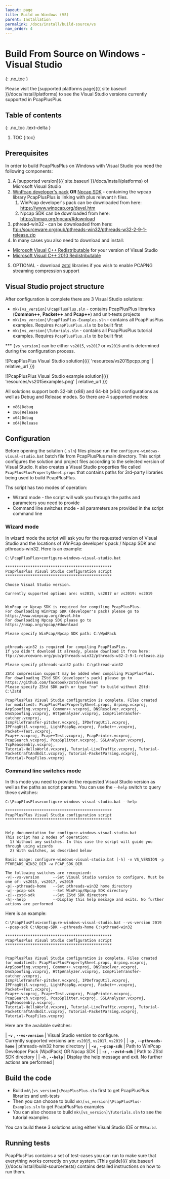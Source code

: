 ```yaml
---
layout: page
title: Build on Windows (VS)
parent: Installation
permalink: /docs/install/build-source/vs
nav_order: 4
---
```


# Build From Source on Windows - Visual Studio
{: .no_toc }

Please visit the [supported platforms page]({{ site.baseurl }}/docs/install/platforms) to see the Visual Studio versions currently supported in PcapPlusPlus.

## Table of contents
{: .no_toc .text-delta }

1. TOC
{:toc}

## Prerequisites

In order to build PcapPlusPlus on Windows with Visual Studio you need the following components:

1. A [supported version]({{ site.baseurl }}/docs/install/platforms) of Microsoft Visual Studio 
2. [WinPcap developer's pack](https://www.winpcap.org/devel.htm) __OR__ [Npcap SDK](https://nmap.org/npcap/guide/npcap-devguide.html) - containing the wpcap library PcapPlusPlus is linking with plus relevant `h` files. 
   1. WinPcap developer's pack can be downloaded from here: <https://www.winpcap.org/devel.htm>
   2. Npcap SDK can be downloaded from here: <https://nmap.org/npcap/#download>
3. pthread-win32 - can be downloaded from here: <ftp://sourceware.org/pub/pthreads-win32/pthreads-w32-2-9-1-release.zip>
4. In many cases you also need to download and install:
  - [Microsoft Visual C++ Redistributable](https://support.microsoft.com/en-us/help/2977003/the-latest-supported-visual-c-downloads) for your version of Visual Studio
  - [Microsoft Visual C++ 2010 Redistributable](https://www.microsoft.com/en-us/download/confirmation.aspx?id=14632)
5. OPTIONAL - download [zstd](https://github.com/facebook/zstd) libraries if you wish to enable PCAPNG streaming compression support

## Visual Studio project structure

After configuration is complete there are 3 Visual Studio solutions:

* `mk\[vs_version]\PcapPlusPlus.sln` - contains PcapPlusPlus libraries (__Common++__, __Packet++__ and __Pcap++__) and unit-tests projects
* `mk\[vs_version]\PcapPlusPlus-Examples.sln` - contains all PcapPlusPlus examples. Requires `PcapPlusPlus.sln` to be built first
* `mk\[vs_version]\Tutorials.sln` - contains all PcapPlusPlus tutorial examples. Requires `PcapPlusPlus.sln` to be built first


*** `[vs_version]` can be either `vs2015`, `vs2017` or `vs2019` and is determined during the configuration process.

![PcapPlusPlus Visual Studio solution]({{ 'resources/vs2015pcpp.png' | relative_url }})

![PcapPlusPlus Visual Studio example solution]({{ 'resources/vs2015examples.png' | relative_url }})

All solutions support both 32-bit (x86) and 64-bit (x64) configurations as well as Debug and Release modes. So there are 4 supported modes:

* `x86|Debug`
* `x86|Release`
* `x64|Debug`
* `x64|Release`

## Configuration

Before opening the solution (`.sln`) files please run the `configure-windows-visual-studio.bat` batch file from PcapPlusPlus main directory. This script configures the solution and project files according to the selected version of Visual Studio. It also creates a Visual Studio properties file called `PcapPlusPlusPropertySheet.props` that contains paths for 3rd-party libraries being used to build PcapPlusPlus.

Ths script has two modes of operation:

* Wizard mode - the script will walk you through the paths and parameters you need to provide
* Command line switches mode - all parameters are provided in the script command line

### Wizard mode

In wizard mode the script will ask you for the requested version of Visual Studio and the locations of WinPcap developer's pack / Npcap SDK and pthreads-win32. Here is an example:

```shell
C:\PcapPlusPlus>configure-windows-visual-studio.bat

***********************************************
PcapPlusPlus Visual Studio configuration script
***********************************************

Choose Visual Studio version.

Currently supported options are: vs2015, vs2017 or vs2019: vs2019


WinPcap or Npcap SDK is required for compiling PcapPlusPlus.
For downloading WinPcap SDK (developer's pack) please go to https://www.winpcap.org/devel.htm
For downloading Npcap SDK please go to https://nmap.org/npcap/#download

Please specify WinPcap/Npcap SDK path: C:\WpdPack


pthreads-win32 is required for compiling PcapPlusPlus.
If you didn't download it already, please download it from here: ftp://sourceware.org/pub/pthreads-win32/pthreads-w32-2-9-1-release.zip

Please specify pthreads-win32 path: C:\pthread-win32

ZStd compression support may be added when compiling PcapPlusPlus.
For downloading ZStd SDK (developer's pack) please go to https://github.com/facebook/zstd/releases
Please specify ZStd SDK path or type "no" to build without ZStd: C:\Zstd

PcapPlusPlus Visual Studio configuration is complete. Files created (or modified): PcapPlusPlusPropertySheet.props, Arping.vcxproj,
ArpSpoofing.vcxproj, Common++.vcxproj, DNSResolver.vcxproj, DnsSpoofing.vcxproj, HttpAnalyzer.vcxproj, IcmpFileTransfer-catcher.vcxproj,
IcmpFileTransfer-pitcher.vcxproj, IPDefragUtil.vcxproj, IPFragUtil.vcxproj, LightPcapNg.vcxproj, Packet++.vcxproj, Packet++Test.vcxproj,
Pcap++.vcxproj, Pcap++Test.vcxproj, PcapPrinter.vcxproj, PcapSearch.vcxproj, PcapSplitter.vcxproj, SSLAnalyzer.vcxproj, TcpReassembly.vcxproj,
Tutorial-HelloWorld.vcxproj, Tutorial-LiveTraffic.vcxproj, Tutorial-PacketCraftAndEdit.vcxproj, Tutorial-PacketParsing.vcxproj,
Tutorial-PcapFiles.vcxproj
```

### Command line switches mode

In this mode you need to provide the requested Visual Studio version as well as the paths as script params. You can use the `--help` switch to query these switches:

```shell
C:\PcapPlusPlus>configure-windows-visual-studio.bat --help

***********************************************
PcapPlusPlus Visual Studio configuration script
***********************************************


Help documentation for configure-windows-visual-studio.bat
This script has 2 modes of operation:
  1) Without any switches. In this case the script will guide you through using wizards
  2) With switches, as described below

Basic usage: configure-windows-visual-studio.bat [-h] -v VS_VERSION -p PTHREADS_WIN32_DIR -w PCAP_SDK_DIR

The following switches are recognized:
-v|--vs-version      --Set Visual Studio version to configure. Must be one of: vs2015, vs2017, vs2019
-p|--pthreads-home   --Set pthreads-win32 home directory
-w|--pcap-sdk        --Set WinPcap/Npcap SDK directory
-z|--zstd-sdk        --Set ZStd SDK directory
-h|--help            --Display this help message and exits. No further actions are performed
```

Here is an example:

```shell
C:\PcapPlusPlus>configure-windows-visual-studio.bat --vs-version 2019 --pcap-sdk C:\Npcap-SDK --pthreads-home C:\pthread-win32

***********************************************
PcapPlusPlus Visual Studio configuration script
***********************************************


PcapPlusPlus Visual Studio configuration is complete. Files created (or modified): PcapPlusPlusPropertySheet.props, Arping.vcxproj,
ArpSpoofing.vcxproj, Common++.vcxproj, DNSResolver.vcxproj, DnsSpoofing.vcxproj, HttpAnalyzer.vcxproj, IcmpFileTransfer-catcher.vcxproj,
IcmpFileTransfer-pitcher.vcxproj, IPDefragUtil.vcxproj, IPFragUtil.vcxproj, LightPcapNg.vcxproj, Packet++.vcxproj, Packet++Test.vcxproj,
Pcap++.vcxproj, Pcap++Test.vcxproj, PcapPrinter.vcxproj, PcapSearch.vcxproj, PcapSplitter.vcxproj, SSLAnalyzer.vcxproj, TcpReassembly.vcxproj,
Tutorial-HelloWorld.vcxproj, Tutorial-LiveTraffic.vcxproj, Tutorial-PacketCraftAndEdit.vcxproj, Tutorial-PacketParsing.vcxproj,
Tutorial-PcapFiles.vcxproj
```

Here are the available switches:

| __`-v`__ , __`--vs-version`__    | Visual Studio version to configure.<br>Currently supported versions are: `vs2015`, `vs2017`, `vs2019` |
| __`-p`__ , __`--pthreads-home`__ | pthreads-win32 home directory |
| __`-w`__ , __`--pcap-sdk`__      | Path to WinPcap Developer Pack (WpdPack) OR Npcap SDK |
| __`-z`__ , __`--zstd-sdk`__      | Path to ZStd SDK directory |
| __`-h`__ , __`--help`__          | Display the help message and exit. No further actions are performed |

## Build the code

* Build `mk\[vs_version]\PcapPlusPlus.sln` first to get PcapPlusPlus libraries and unit-tests
* Then you can choose to build `mk\[vs_version]\PcapPlusPlus-Examples.sln` to get PcapPlusPlus examples
* You can also choose to build `mk\[vs_version]\Tutorials.sln` to see the tutorial examples

You can build these 3 solutions using either Visual Studio IDE or `MSBuild`.

## Running tests

PcapPlusPlus contains a set of test-cases you can run to make sure that everything works correctly on your system. [This guide]({{ site.baseurl }}/docs/install/build-source/tests) contains detailed instructions on how to run them.
